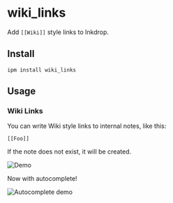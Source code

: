 # wiki_links

Add `[[Wiki]]` style links to Inkdrop.

## Install

```
ipm install wiki_links
```

## Usage

### Wiki Links

You can write Wiki style links to internal notes, like this:

    [[Foo]]

If the note does not exist, it will be created.

![Demo](assets/inkdrop_wiki_links_demo_2.gif)

Now with autocomplete!

![Autocomplete demo](assets/inkdrop_wiki_links_autcomplete_demo.gif)

